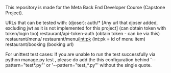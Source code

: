 This repository is made for the Meta Back End Developer Course (Capstone Project).


URLs that can be tested with:
(djoser):
auth/* [Any url that djoser added, excluding jwt as it is not implemented for this project] (can obtain token with token/login too)
restaurant/api-token-auth (obtain token - can be via this)
restaurant/menu/
restaurant/menu/<int:pk> (int:pk = id of menu item)
restaurant/booking (booking url)

For unittest test cases:
If you are unable to run the test successfully via python manage.py test , please do add the this configuration behind '--pattern="test*.py"' or '--pattern="test_*.py"' without the single quote.